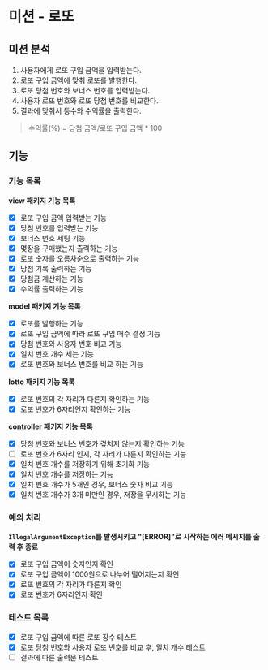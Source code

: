 # 미션 - 로또
## 미션 분석
1. 사용자에게 로또 구입 금액을 입력받는다.
2. 로또 구입 금액에 맞춰 로또를 발행한다.
3. 로또 당첨 번호와 보너스 번호를 입력받는다.
4. 사용자 로또 번호와 로또 당첨 번호를 비교한다.
5. 결과에 맞춰서 등수와 수익률을 출력한다.
> 수익률(%) = 당첨 금액/로또 구입 금액 * 100

## 기능
### 기능 목록
**view 패키지 기능 목록**
- [x] 로또 구입 금액 입력받는 기능
- [x] 당첨 번호를 입력받는 기능
- [x] 보너스 번호 세팅 기능
- [x] 몇장을 구매했는지 출력하는 기능
- [x] 로또 숫자를 오름차순으로 출력하는 기능
- [x] 당첨 기록 출력하는 기능
- [x] 당첨금 계산하는 기능
- [x] 수익률 출력하는 기능

**model 패키지 기능 목록**
- [x] 로또를 발행하는 기능
- [x] 로또 구입 금액에 따라 로또 구입 매수 결정 기능
- [x] 당첨 번호와 사용자 번호 비교 기능
- [x] 일치 번호 개수 세는 기능
- [x] 로또 번호와 보너스 번호를 비교 하는 기능

**lotto 패키지 기능 목록**
- [x] 로또 번호의 각 자리가 다른지 확인하는 기능
- [x] 로또 번호가 6자리인지 확인하는 기능

**controller 패키지 기능 목록**
- [x] 당첨 번호와 보너스 번호가 곂치지 않는지 확인하는 기능
- [ ] 로또 번호가 6자리 인지, 각 자리가 다른지 확인하는 기능
- [x] 일치 번호 개수를 저장하기 위해 초기화 기능
- [x] 일치 번호 개수를 저장하는 기능
- [x] 일치 번호 개수가 5개인 경우, 보너스 숫자 비교 기능
- [x] 일치 번호 개수가 3개 미만인 경우, 저장을 무시하는 기능

### 예외 처리
**`IllegalArgumentException`를 발생시키고 "[ERROR]"로 시작하는 에러 메시지를 출력 후 종료**
- [x] 로또 구입 금액이 숫자인지 확인
- [x] 로또 구입 금액이 1000원으로 나누어 떨어지는지 확인
- [x] 로또 번호의 각 자리가 다른지 확인
- [x] 로또 번호가 6자리인지 확인

### 테스트 목록
- [x] 로또 구입 금액에 따른 로또 장수 테스트
- [x] 로또 당첨 번호와 사용자 로또 번호를 비교 후, 일치 개수 테스트
- [ ] 결과에 따른 출력문 테스트